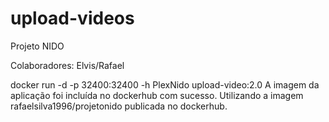 # upload-videos
Projeto NIDO


Colaboradores: Elvis/Rafael

docker run -d -p 32400:32400 -h PlexNido upload-video:2.0
A imagem da aplicação foi incluída no dockerhub com sucesso.
Utilizando a imagem rafaelsilva1996/projetonido publicada no dockerhub.
